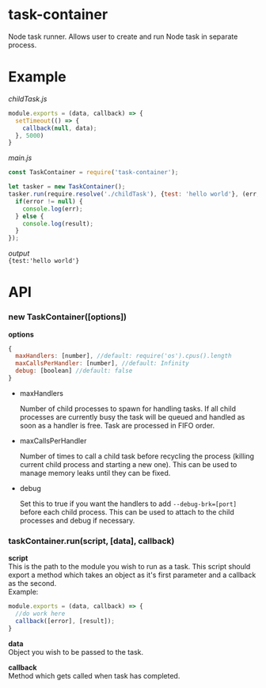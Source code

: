 # task-container
Node task runner. Allows user to create and run Node task in separate process.

# Example
*childTask.js*
```javascript
module.exports = (data, callback) => {
  setTimeout(() => {
    callback(null, data);
  }, 5000)
}
```  
  
*main.js*
```javascript
const TaskContainer = require('task-container');

let tasker = new TaskContainer();
tasker.run(require.resolve('./childTask'), {test: 'hello world'}, (err, result) => {
  if(error != null) {
    console.log(err);
  } else {
    console.log(result);
  }
});
```

*output*  
`{test:'hello world'}`

# API
### new TaskContainer([options])
**options**  
```javascript
{
  maxHandlers: [number], //default: require('os').cpus().length
  maxCallsPerHandler: [number], //default: Infinity
  debug: [boolean] //default: false
}
```
  
  * maxHandlers  
    
    Number of child processes to spawn for handling tasks. If all child processes are currently busy the task will be queued and handled as soon as a handler is free. Task are processed in FIFO order.
    
  * maxCallsPerHandler
      
    Number of times to call a child task before recycling the process (killing current child process and starting a new one). This can be used to manage memory leaks until they can be fixed.
      
  * debug
  
    Set this to true if you want the handlers to add `--debug-brk=[port]` before each child process. This can be used to attach to the child processes and debug if necessary.
    
### taskContainer.run(script, [data], callback)
**script**  
  This is the path to the module you wish to run as a task. This script should export a method which takes an object as it's first parameter and a callback as the second.  
  Example:
```javascript
module.exports = (data, callback) => {
  //do work here
  callback([error], [result]);
}
```
  
**data**  
  Object you wish to be passed to the task.  
  
**callback**  
  Method which gets called when task has completed.
